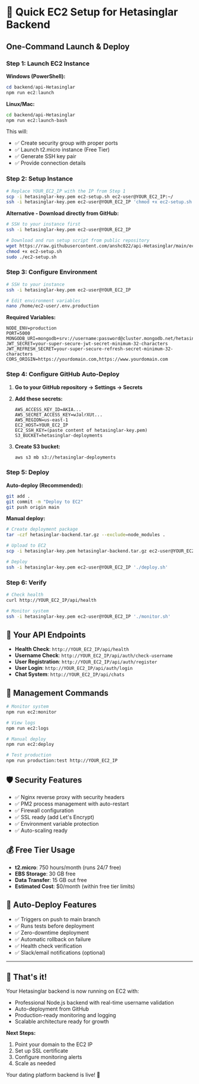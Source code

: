 # 🚀 Quick EC2 Setup for Hetasinglar Backend

## One-Command Launch & Deploy

### Step 1: Launch EC2 Instance

**Windows (PowerShell):**
```powershell
cd backend/api-Hetasinglar
npm run ec2:launch
```

**Linux/Mac:**
```bash
cd backend/api-Hetasinglar
npm run ec2:launch-bash
```

This will:
- ✅ Create security group with proper ports
- ✅ Launch t2.micro instance (Free Tier)
- ✅ Generate SSH key pair
- ✅ Provide connection details

### Step 2: Setup Instance

```bash
# Replace YOUR_EC2_IP with the IP from Step 1
scp -i hetasinglar-key.pem ec2-setup.sh ec2-user@YOUR_EC2_IP:~/
ssh -i hetasinglar-key.pem ec2-user@YOUR_EC2_IP 'chmod +x ec2-setup.sh && sudo ./ec2-setup.sh'
```

**Alternative - Download directly from GitHub:**
```bash
# SSH to your instance first
ssh -i hetasinglar-key.pem ec2-user@YOUR_EC2_IP

# Download and run setup script from public repository
wget https://raw.githubusercontent.com/anshc022/api-Hetasinglar/main/ec2-setup.sh
chmod +x ec2-setup.sh
sudo ./ec2-setup.sh
```

### Step 3: Configure Environment

```bash
# SSH to your instance
ssh -i hetasinglar-key.pem ec2-user@YOUR_EC2_IP

# Edit environment variables
nano /home/ec2-user/.env.production
```

**Required Variables:**
```env
NODE_ENV=production
PORT=5000
MONGODB_URI=mongodb+srv://username:password@cluster.mongodb.net/hetasinglar
JWT_SECRET=your-super-secure-jwt-secret-minimum-32-characters
JWT_REFRESH_SECRET=your-super-secure-refresh-secret-minimum-32-characters
CORS_ORIGIN=https://yourdomain.com,https://www.yourdomain.com
```

### Step 4: Configure GitHub Auto-Deploy

1. **Go to your GitHub repository → Settings → Secrets**

2. **Add these secrets:**
   ```
   AWS_ACCESS_KEY_ID=AKIA...
   AWS_SECRET_ACCESS_KEY=wJalrXUt...
   AWS_REGION=us-east-1
   EC2_HOST=YOUR_EC2_IP
   EC2_SSH_KEY=(paste content of hetasinglar-key.pem)
   S3_BUCKET=hetasinglar-deployments
   ```

3. **Create S3 bucket:**
   ```bash
   aws s3 mb s3://hetasinglar-deployments
   ```

### Step 5: Deploy

**Auto-deploy (Recommended):**
```bash
git add .
git commit -m "Deploy to EC2"
git push origin main
```

**Manual deploy:**
```bash
# Create deployment package
tar -czf hetasinglar-backend.tar.gz --exclude=node_modules .

# Upload to EC2
scp -i hetasinglar-key.pem hetasinglar-backend.tar.gz ec2-user@YOUR_EC2_IP:~/

# Deploy
ssh -i hetasinglar-key.pem ec2-user@YOUR_EC2_IP './deploy.sh'
```

### Step 6: Verify

```bash
# Check health
curl http://YOUR_EC2_IP/api/health

# Monitor system
ssh -i hetasinglar-key.pem ec2-user@YOUR_EC2_IP './monitor.sh'
```

## 🎯 Your API Endpoints

- **Health Check**: `http://YOUR_EC2_IP/api/health`
- **Username Check**: `http://YOUR_EC2_IP/api/auth/check-username`
- **User Registration**: `http://YOUR_EC2_IP/api/auth/register`
- **User Login**: `http://YOUR_EC2_IP/api/auth/login`
- **Chat System**: `http://YOUR_EC2_IP/api/chats`

## 🔧 Management Commands

```bash
# Monitor system
npm run ec2:monitor

# View logs
npm run ec2:logs

# Manual deploy
npm run ec2:deploy

# Test production
npm run production:test http://YOUR_EC2_IP
```

## 🛡️ Security Features

- ✅ Nginx reverse proxy with security headers
- ✅ PM2 process management with auto-restart
- ✅ Firewall configuration
- ✅ SSL ready (add Let's Encrypt)
- ✅ Environment variable protection
- ✅ Auto-scaling ready

## 💰 Free Tier Usage

- **t2.micro**: 750 hours/month (runs 24/7 free)
- **EBS Storage**: 30 GB free
- **Data Transfer**: 15 GB out free
- **Estimated Cost**: $0/month (within free tier limits)

## 🔄 Auto-Deploy Features

- ✅ Triggers on push to main branch
- ✅ Runs tests before deployment
- ✅ Zero-downtime deployment
- ✅ Automatic rollback on failure
- ✅ Health check verification
- ✅ Slack/email notifications (optional)

---

## 🎉 That's it!

Your Hetasinglar backend is now running on EC2 with:
- Professional Node.js backend with real-time username validation
- Auto-deployment from GitHub
- Production-ready monitoring and logging
- Scalable architecture ready for growth

**Next Steps:**
1. Point your domain to the EC2 IP
2. Set up SSL certificate
3. Configure monitoring alerts
4. Scale as needed

Your dating platform backend is live! 🚀
